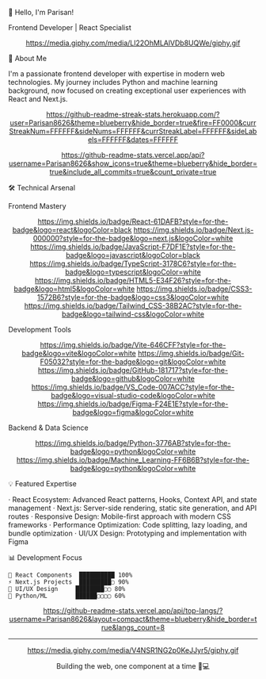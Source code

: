 👋 Hello, I'm Parisan!

Frontend Developer | React Specialist

<div align="center">

https://media.giphy.com/media/Ll22OhMLAlVDb8UQWe/giphy.gif

</div>

🚀 About Me

I'm a passionate frontend developer with expertise in modern web technologies. My journey includes Python and machine learning background, now focused on creating exceptional user experiences with React and Next.js.

<div align="center">

https://github-readme-streak-stats.herokuapp.com/?user=Parisan8626&theme=blueberry&hide_border=true&fire=FF0000&currStreakNum=FFFFFF&sideNums=FFFFFF&currStreakLabel=FFFFFF&sideLabels=FFFFFF&dates=FFFFFF

https://github-readme-stats.vercel.app/api?username=Parisan8626&show_icons=true&theme=blueberry&hide_border=true&include_all_commits=true&count_private=true

</div>

🛠️ Technical Arsenal

Frontend Mastery

<div align="center">

https://img.shields.io/badge/React-61DAFB?style=for-the-badge&logo=react&logoColor=black https://img.shields.io/badge/Next.js-000000?style=for-the-badge&logo=next.js&logoColor=white https://img.shields.io/badge/JavaScript-F7DF1E?style=for-the-badge&logo=javascript&logoColor=black https://img.shields.io/badge/TypeScript-3178C6?style=for-the-badge&logo=typescript&logoColor=white https://img.shields.io/badge/HTML5-E34F26?style=for-the-badge&logo=html5&logoColor=white https://img.shields.io/badge/CSS3-1572B6?style=for-the-badge&logo=css3&logoColor=white https://img.shields.io/badge/Tailwind_CSS-38B2AC?style=for-the-badge&logo=tailwind-css&logoColor=white

</div>

Development Tools

<div align="center">

https://img.shields.io/badge/Vite-646CFF?style=for-the-badge&logo=vite&logoColor=white https://img.shields.io/badge/Git-F05032?style=for-the-badge&logo=git&logoColor=white https://img.shields.io/badge/GitHub-181717?style=for-the-badge&logo=github&logoColor=white https://img.shields.io/badge/VS_Code-007ACC?style=for-the-badge&logo=visual-studio-code&logoColor=white https://img.shields.io/badge/Figma-F24E1E?style=for-the-badge&logo=figma&logoColor=white

</div>

Backend & Data Science

<div align="center">

https://img.shields.io/badge/Python-3776AB?style=for-the-badge&logo=python&logoColor=white https://img.shields.io/badge/Machine_Learning-FF6B6B?style=for-the-badge&logo=python&logoColor=white

</div>

💡 Featured Expertise

· React Ecosystem: Advanced React patterns, Hooks, Context API, and state management
· Next.js: Server-side rendering, static site generation, and API routes
· Responsive Design: Mobile-first approach with modern CSS frameworks
· Performance Optimization: Code splitting, lazy loading, and bundle optimization
· UI/UX Design: Prototyping and implementation with Figma

📊 Development Focus

```text
🔄 React Components  ██████████ 100%
⚡ Next.js Projects  █████████▢ 90%
🎨 UI/UX Design     ████████▢▢ 80%
🐍 Python/ML        ██████▢▢▢▢ 60%
```

<div align="center">

https://github-readme-stats.vercel.app/api/top-langs/?username=Parisan8626&layout=compact&theme=blueberry&hide_border=true&langs_count=8

</div>

---

<div align="center">

https://media.giphy.com/media/V4NSR1NG2p0KeJJyr5/giphy.gif

Building the web, one component at a time 🐼💻

</div> 
